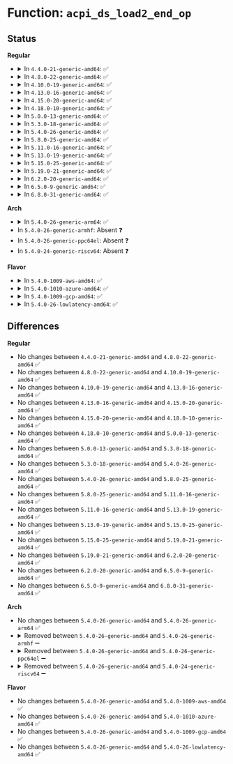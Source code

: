 # Function: <code>acpi_ds_load2_end_op</code>

## Status
<b>Regular</b>
<ul>
<li>
<details>
<summary>In <code>4.4.0-21-generic-amd64</code>: ✅</summary>

```c
acpi_status acpi_ds_load2_end_op(struct acpi_walk_state * walk_state)
```

```json
{
  "name": "acpi_ds_load2_end_op",
  "collision_type": "Unique Global",
  "inline_type": "No",
  "funcs": [
    {
      "addr": 18446744071583626148,
      "name": "acpi_ds_load2_end_op",
      "external": true,
      "loc": "drivers/acpi/acpica/dswload2.c:372",
      "file": "drivers/acpi/acpica/dswload2.c",
      "inline": "seen, unknown",
      "caller_inline": [],
      "caller_func": [
        "drivers/acpi/acpica/dswexec.c:acpi_ds_exec_end_op",
        "drivers/acpi/acpica/dswexec.c:acpi_ds_exec_end_op"
      ]
    }
  ],
  "symbols": [
    {
      "addr": 18446744071583626148,
      "name": "acpi_ds_load2_end_op",
      "section": ".text",
      "bind": "STB_GLOBAL",
      "size": 859
    }
  ]
}
```
</details>
</li>
<li>
<details>
<summary>In <code>4.8.0-22-generic-amd64</code>: ✅</summary>

```c
acpi_status acpi_ds_load2_end_op(struct acpi_walk_state * walk_state)
```

```json
{
  "name": "acpi_ds_load2_end_op",
  "collision_type": "Unique Global",
  "inline_type": "No",
  "funcs": [
    {
      "addr": 18446744071583949212,
      "name": "acpi_ds_load2_end_op",
      "external": true,
      "loc": "drivers/acpi/acpica/dswload2.c:372",
      "file": "drivers/acpi/acpica/dswload2.c",
      "inline": "seen, unknown",
      "caller_inline": [],
      "caller_func": [
        "drivers/acpi/acpica/dswexec.c:acpi_ds_exec_end_op",
        "drivers/acpi/acpica/dswexec.c:acpi_ds_exec_end_op"
      ]
    }
  ],
  "symbols": [
    {
      "addr": 18446744071583949212,
      "name": "acpi_ds_load2_end_op",
      "section": ".text",
      "bind": "STB_GLOBAL",
      "size": 868
    }
  ]
}
```
</details>
</li>
<li>
<details>
<summary>In <code>4.10.0-19-generic-amd64</code>: ✅</summary>

```c
acpi_status acpi_ds_load2_end_op(struct acpi_walk_state * walk_state)
```

```json
{
  "name": "acpi_ds_load2_end_op",
  "collision_type": "Unique Global",
  "inline_type": "No",
  "funcs": [
    {
      "addr": 18446744071584090772,
      "name": "acpi_ds_load2_end_op",
      "external": true,
      "loc": "drivers/acpi/acpica/dswload2.c:372",
      "file": "drivers/acpi/acpica/dswload2.c",
      "inline": "seen, unknown",
      "caller_inline": [],
      "caller_func": [
        "drivers/acpi/acpica/dswexec.c:acpi_ds_exec_end_op",
        "drivers/acpi/acpica/dswexec.c:acpi_ds_exec_end_op"
      ]
    }
  ],
  "symbols": [
    {
      "addr": 18446744071584090772,
      "name": "acpi_ds_load2_end_op",
      "section": ".text",
      "bind": "STB_GLOBAL",
      "size": 820
    }
  ]
}
```
</details>
</li>
<li>
<details>
<summary>In <code>4.13.0-16-generic-amd64</code>: ✅</summary>

```c
acpi_status acpi_ds_load2_end_op(struct acpi_walk_state * walk_state)
```

```json
{
  "name": "acpi_ds_load2_end_op",
  "collision_type": "Unique Global",
  "inline_type": "No",
  "funcs": [
    {
      "addr": 18446744071584157563,
      "name": "acpi_ds_load2_end_op",
      "external": true,
      "loc": "drivers/acpi/acpica/dswload2.c:388",
      "file": "drivers/acpi/acpica/dswload2.c",
      "inline": "seen, unknown",
      "caller_inline": [],
      "caller_func": [
        "drivers/acpi/acpica/dswexec.c:acpi_ds_exec_end_op",
        "drivers/acpi/acpica/dswexec.c:acpi_ds_exec_end_op"
      ]
    }
  ],
  "symbols": [
    {
      "addr": 18446744071584157563,
      "name": "acpi_ds_load2_end_op",
      "section": ".text",
      "bind": "STB_GLOBAL",
      "size": 811
    }
  ]
}
```
</details>
</li>
<li>
<details>
<summary>In <code>4.15.0-20-generic-amd64</code>: ✅</summary>

```c
acpi_status acpi_ds_load2_end_op(struct acpi_walk_state * walk_state)
```

```json
{
  "name": "acpi_ds_load2_end_op",
  "collision_type": "Unique Global",
  "inline_type": "No",
  "funcs": [
    {
      "addr": 18446744071584448204,
      "name": "acpi_ds_load2_end_op",
      "external": true,
      "loc": "drivers/acpi/acpica/dswload2.c:388",
      "file": "drivers/acpi/acpica/dswload2.c",
      "inline": "seen, unknown",
      "caller_inline": [],
      "caller_func": [
        "drivers/acpi/acpica/dswexec.c:acpi_ds_exec_end_op",
        "drivers/acpi/acpica/dswexec.c:acpi_ds_exec_end_op"
      ]
    }
  ],
  "symbols": [
    {
      "addr": 18446744071584448204,
      "name": "acpi_ds_load2_end_op",
      "section": ".text",
      "bind": "STB_GLOBAL",
      "size": 1455
    }
  ]
}
```
</details>
</li>
<li>
<details>
<summary>In <code>4.18.0-10-generic-amd64</code>: ✅</summary>

```c
acpi_status acpi_ds_load2_end_op(struct acpi_walk_state * walk_state)
```

```json
{
  "name": "acpi_ds_load2_end_op",
  "collision_type": "Unique Global",
  "inline_type": "No",
  "funcs": [
    {
      "addr": 18446744071584672224,
      "name": "acpi_ds_load2_end_op",
      "external": true,
      "loc": "drivers/acpi/acpica/dswload2.c:358",
      "file": "drivers/acpi/acpica/dswload2.c",
      "inline": "seen, unknown",
      "caller_inline": [],
      "caller_func": [
        "drivers/acpi/acpica/dswexec.c:acpi_ds_exec_end_op",
        "drivers/acpi/acpica/dswexec.c:acpi_ds_exec_end_op"
      ]
    }
  ],
  "symbols": [
    {
      "addr": 18446744071584672224,
      "name": "acpi_ds_load2_end_op",
      "section": ".text",
      "bind": "STB_GLOBAL",
      "size": 1457
    }
  ]
}
```
</details>
</li>
<li>
<details>
<summary>In <code>5.0.0-13-generic-amd64</code>: ✅</summary>

```c
acpi_status acpi_ds_load2_end_op(struct acpi_walk_state * walk_state)
```

```json
{
  "name": "acpi_ds_load2_end_op",
  "collision_type": "Unique Global",
  "inline_type": "No",
  "funcs": [
    {
      "addr": 18446744071584772182,
      "name": "acpi_ds_load2_end_op",
      "external": true,
      "loc": "drivers/acpi/acpica/dswload2.c:366",
      "file": "drivers/acpi/acpica/dswload2.c",
      "inline": "seen, unknown",
      "caller_inline": [],
      "caller_func": [
        "drivers/acpi/acpica/dswexec.c:acpi_ds_exec_end_op",
        "drivers/acpi/acpica/dswexec.c:acpi_ds_exec_end_op"
      ]
    }
  ],
  "symbols": [
    {
      "addr": 18446744071584772182,
      "name": "acpi_ds_load2_end_op",
      "section": ".text",
      "bind": "STB_GLOBAL",
      "size": 1469
    }
  ]
}
```
</details>
</li>
<li>
<details>
<summary>In <code>5.3.0-18-generic-amd64</code>: ✅</summary>

```c
acpi_status acpi_ds_load2_end_op(struct acpi_walk_state * walk_state)
```

```json
{
  "name": "acpi_ds_load2_end_op",
  "collision_type": "Unique Global",
  "inline_type": "No",
  "funcs": [
    {
      "addr": 18446744071584974766,
      "name": "acpi_ds_load2_end_op",
      "external": true,
      "loc": "drivers/acpi/acpica/dswload2.c:366",
      "file": "drivers/acpi/acpica/dswload2.c",
      "inline": "seen, unknown",
      "caller_inline": [],
      "caller_func": [
        "drivers/acpi/acpica/dswexec.c:acpi_ds_exec_end_op",
        "drivers/acpi/acpica/dswexec.c:acpi_ds_exec_end_op"
      ]
    }
  ],
  "symbols": [
    {
      "addr": 18446744071584974766,
      "name": "acpi_ds_load2_end_op",
      "section": ".text",
      "bind": "STB_GLOBAL",
      "size": 1461
    }
  ]
}
```
</details>
</li>
<li>
<details>
<summary>In <code>5.4.0-26-generic-amd64</code>: ✅</summary>

```c
acpi_status acpi_ds_load2_end_op(struct acpi_walk_state * walk_state)
```

```json
{
  "name": "acpi_ds_load2_end_op",
  "collision_type": "Unique Global",
  "inline_type": "No",
  "funcs": [
    {
      "addr": 18446744071585110630,
      "name": "acpi_ds_load2_end_op",
      "external": true,
      "loc": "drivers/acpi/acpica/dswload2.c:366",
      "file": "drivers/acpi/acpica/dswload2.c",
      "inline": "seen, unknown",
      "caller_inline": [],
      "caller_func": [
        "drivers/acpi/acpica/dswexec.c:acpi_ds_exec_end_op",
        "drivers/acpi/acpica/dswexec.c:acpi_ds_exec_end_op"
      ]
    }
  ],
  "symbols": [
    {
      "addr": 18446744071585110630,
      "name": "acpi_ds_load2_end_op",
      "section": ".text",
      "bind": "STB_GLOBAL",
      "size": 1461
    }
  ]
}
```
</details>
</li>
<li>
<details>
<summary>In <code>5.8.0-25-generic-amd64</code>: ✅</summary>

```c
acpi_status acpi_ds_load2_end_op(struct acpi_walk_state * walk_state)
```

```json
{
  "name": "acpi_ds_load2_end_op",
  "collision_type": "Unique Global",
  "inline_type": "No",
  "funcs": [
    {
      "addr": 18446744071585815384,
      "name": "acpi_ds_load2_end_op",
      "external": true,
      "loc": "drivers/acpi/acpica/dswload2.c:369",
      "file": "drivers/acpi/acpica/dswload2.c",
      "inline": "seen, unknown",
      "caller_inline": [],
      "caller_func": [
        "drivers/acpi/acpica/dswexec.c:acpi_ds_exec_end_op",
        "drivers/acpi/acpica/dswexec.c:acpi_ds_exec_end_op"
      ]
    }
  ],
  "symbols": [
    {
      "addr": 18446744071585815384,
      "name": "acpi_ds_load2_end_op",
      "section": ".text",
      "bind": "STB_GLOBAL",
      "size": 1503
    }
  ]
}
```
</details>
</li>
<li>
<details>
<summary>In <code>5.11.0-16-generic-amd64</code>: ✅</summary>

```c
acpi_status acpi_ds_load2_end_op(struct acpi_walk_state * walk_state)
```

```json
{
  "name": "acpi_ds_load2_end_op",
  "collision_type": "Unique Global",
  "inline_type": "No",
  "funcs": [
    {
      "addr": 18446744071585936206,
      "name": "acpi_ds_load2_end_op",
      "external": true,
      "loc": "drivers/acpi/acpica/dswload2.c:369",
      "file": "drivers/acpi/acpica/dswload2.c",
      "inline": "seen, unknown",
      "caller_inline": [],
      "caller_func": [
        "drivers/acpi/acpica/dswexec.c:acpi_ds_exec_end_op",
        "drivers/acpi/acpica/dswexec.c:acpi_ds_exec_end_op"
      ]
    }
  ],
  "symbols": [
    {
      "addr": 18446744071585936206,
      "name": "acpi_ds_load2_end_op",
      "section": ".text",
      "bind": "STB_GLOBAL",
      "size": 1503
    }
  ]
}
```
</details>
</li>
<li>
<details>
<summary>In <code>5.13.0-19-generic-amd64</code>: ✅</summary>

```c
acpi_status acpi_ds_load2_end_op(struct acpi_walk_state * walk_state)
```

```json
{
  "name": "acpi_ds_load2_end_op",
  "collision_type": "Unique Global",
  "inline_type": "No",
  "funcs": [
    {
      "addr": 18446744071585813470,
      "name": "acpi_ds_load2_end_op",
      "external": true,
      "loc": "drivers/acpi/acpica/dswload2.c:369",
      "file": "drivers/acpi/acpica/dswload2.c",
      "inline": "seen, unknown",
      "caller_inline": [],
      "caller_func": [
        "drivers/acpi/acpica/dswexec.c:acpi_ds_exec_end_op",
        "drivers/acpi/acpica/dswexec.c:acpi_ds_exec_end_op"
      ]
    }
  ],
  "symbols": [
    {
      "addr": 18446744071585813470,
      "name": "acpi_ds_load2_end_op",
      "section": ".text",
      "bind": "STB_GLOBAL",
      "size": 1506
    }
  ]
}
```
</details>
</li>
<li>
<details>
<summary>In <code>5.15.0-25-generic-amd64</code>: ✅</summary>

```c
acpi_status acpi_ds_load2_end_op(struct acpi_walk_state * walk_state)
```

```json
{
  "name": "acpi_ds_load2_end_op",
  "collision_type": "Unique Global",
  "inline_type": "No",
  "funcs": [
    {
      "addr": 18446744071586299366,
      "name": "acpi_ds_load2_end_op",
      "external": true,
      "loc": "drivers/acpi/acpica/dswload2.c:369",
      "file": "drivers/acpi/acpica/dswload2.c",
      "inline": "seen, unknown",
      "caller_inline": [],
      "caller_func": [
        "drivers/acpi/acpica/dswexec.c:acpi_ds_exec_end_op",
        "drivers/acpi/acpica/dswexec.c:acpi_ds_exec_end_op"
      ]
    }
  ],
  "symbols": [
    {
      "addr": 18446744071586299366,
      "name": "acpi_ds_load2_end_op",
      "section": ".text",
      "bind": "STB_GLOBAL",
      "size": 1559
    }
  ]
}
```
</details>
</li>
<li>
<details>
<summary>In <code>5.19.0-21-generic-amd64</code>: ✅</summary>

```c
acpi_status acpi_ds_load2_end_op(struct acpi_walk_state * walk_state)
```

```json
{
  "name": "acpi_ds_load2_end_op",
  "collision_type": "Unique Global",
  "inline_type": "No",
  "funcs": [
    {
      "addr": 18446744071587544341,
      "name": "acpi_ds_load2_end_op",
      "external": true,
      "loc": "drivers/acpi/acpica/dswload2.c:369",
      "file": "drivers/acpi/acpica/dswload2.c",
      "inline": "seen, unknown",
      "caller_inline": [],
      "caller_func": [
        "drivers/acpi/acpica/dswexec.c:acpi_ds_exec_end_op",
        "drivers/acpi/acpica/dswexec.c:acpi_ds_exec_end_op"
      ]
    }
  ],
  "symbols": [
    {
      "addr": 18446744071587544341,
      "name": "acpi_ds_load2_end_op",
      "section": ".text",
      "bind": "STB_GLOBAL",
      "size": 1614
    }
  ]
}
```
</details>
</li>
<li>
<details>
<summary>In <code>6.2.0-20-generic-amd64</code>: ✅</summary>

```c
acpi_status acpi_ds_load2_end_op(struct acpi_walk_state * walk_state)
```

```json
{
  "name": "acpi_ds_load2_end_op",
  "collision_type": "Unique Global",
  "inline_type": "No",
  "funcs": [
    {
      "addr": 18446744071588825248,
      "name": "acpi_ds_load2_end_op",
      "external": true,
      "loc": "drivers/acpi/acpica/dswload2.c:369",
      "file": "drivers/acpi/acpica/dswload2.c",
      "inline": "seen, unknown",
      "caller_inline": [],
      "caller_func": [
        "drivers/acpi/acpica/dswexec.c:acpi_ds_exec_end_op",
        "drivers/acpi/acpica/dswexec.c:acpi_ds_exec_end_op"
      ]
    }
  ],
  "symbols": [
    {
      "addr": 18446744071588825248,
      "name": "acpi_ds_load2_end_op",
      "section": ".text",
      "bind": "STB_GLOBAL",
      "size": 1923
    }
  ]
}
```
</details>
</li>
<li>
<details>
<summary>In <code>6.5.0-9-generic-amd64</code>: ✅</summary>

```c
acpi_status acpi_ds_load2_end_op(struct acpi_walk_state * walk_state)
```

```json
{
  "name": "acpi_ds_load2_end_op",
  "collision_type": "Unique Global",
  "inline_type": "No",
  "funcs": [
    {
      "addr": 18446744071589114608,
      "name": "acpi_ds_load2_end_op",
      "external": true,
      "loc": "drivers/acpi/acpica/dswload2.c:369",
      "file": "drivers/acpi/acpica/dswload2.c",
      "inline": "seen, unknown",
      "caller_inline": [],
      "caller_func": [
        "drivers/acpi/acpica/dswexec.c:acpi_ds_exec_end_op",
        "drivers/acpi/acpica/dswexec.c:acpi_ds_exec_end_op"
      ]
    }
  ],
  "symbols": [
    {
      "addr": 18446744071589114608,
      "name": "acpi_ds_load2_end_op",
      "section": ".text",
      "bind": "STB_GLOBAL",
      "size": 1911
    }
  ]
}
```
</details>
</li>
<li>
<details>
<summary>In <code>6.8.0-31-generic-amd64</code>: ✅</summary>

```c
acpi_status acpi_ds_load2_end_op(struct acpi_walk_state * walk_state)
```

```json
{
  "name": "acpi_ds_load2_end_op",
  "collision_type": "Unique Global",
  "inline_type": "No",
  "funcs": [
    {
      "addr": 18446744071589420352,
      "name": "acpi_ds_load2_end_op",
      "external": true,
      "loc": "drivers/acpi/acpica/dswload2.c:369",
      "file": "drivers/acpi/acpica/dswload2.c",
      "inline": "seen, unknown",
      "caller_inline": [],
      "caller_func": [
        "drivers/acpi/acpica/dswexec.c:acpi_ds_exec_end_op",
        "drivers/acpi/acpica/dswexec.c:acpi_ds_exec_end_op"
      ]
    }
  ],
  "symbols": [
    {
      "addr": 18446744071589420352,
      "name": "acpi_ds_load2_end_op",
      "section": ".text",
      "bind": "STB_GLOBAL",
      "size": 1911
    }
  ]
}
```
</details>
</li>
</ul>
<b>Arch</b>
<ul>
<li>
<details>
<summary>In <code>5.4.0-26-generic-arm64</code>: ✅</summary>

```c
acpi_status acpi_ds_load2_end_op(struct acpi_walk_state * walk_state)
```

```json
{
  "name": "acpi_ds_load2_end_op",
  "collision_type": "Unique Global",
  "inline_type": "No",
  "funcs": [
    {
      "addr": 18446603336497500284,
      "name": "acpi_ds_load2_end_op",
      "external": true,
      "loc": "drivers/acpi/acpica/dswload2.c:366",
      "file": "drivers/acpi/acpica/dswload2.c",
      "inline": "seen, unknown",
      "caller_inline": [],
      "caller_func": [
        "drivers/acpi/acpica/dswexec.c:acpi_ds_exec_end_op",
        "drivers/acpi/acpica/dswexec.c:acpi_ds_exec_end_op"
      ]
    }
  ],
  "symbols": [
    {
      "addr": 18446603336497500284,
      "name": "acpi_ds_load2_end_op",
      "section": ".text",
      "bind": "STB_GLOBAL",
      "size": 920
    }
  ]
}
```
</details>
</li>
<li>
In <code>5.4.0-26-generic-armhf</code>: Absent ❓
</li>
<li>
In <code>5.4.0-26-generic-ppc64el</code>: Absent ❓
</li>
<li>
In <code>5.4.0-24-generic-riscv64</code>: Absent ❓
</li>
</ul>
<b>Flavor</b>
<ul>
<li>
<details>
<summary>In <code>5.4.0-1009-aws-amd64</code>: ✅</summary>

```c
acpi_status acpi_ds_load2_end_op(struct acpi_walk_state * walk_state)
```

```json
{
  "name": "acpi_ds_load2_end_op",
  "collision_type": "Unique Global",
  "inline_type": "No",
  "funcs": [
    {
      "addr": 18446744071585024629,
      "name": "acpi_ds_load2_end_op",
      "external": true,
      "loc": "drivers/acpi/acpica/dswload2.c:366",
      "file": "drivers/acpi/acpica/dswload2.c",
      "inline": "seen, unknown",
      "caller_inline": [],
      "caller_func": [
        "drivers/acpi/acpica/dswexec.c:acpi_ds_exec_end_op",
        "drivers/acpi/acpica/dswexec.c:acpi_ds_exec_end_op"
      ]
    }
  ],
  "symbols": [
    {
      "addr": 18446744071585024629,
      "name": "acpi_ds_load2_end_op",
      "section": ".text",
      "bind": "STB_GLOBAL",
      "size": 839
    }
  ]
}
```
</details>
</li>
<li>
<details>
<summary>In <code>5.4.0-1010-azure-amd64</code>: ✅</summary>

```c
acpi_status acpi_ds_load2_end_op(struct acpi_walk_state * walk_state)
```

```json
{
  "name": "acpi_ds_load2_end_op",
  "collision_type": "Unique Global",
  "inline_type": "No",
  "funcs": [
    {
      "addr": 18446744071584940257,
      "name": "acpi_ds_load2_end_op",
      "external": true,
      "loc": "drivers/acpi/acpica/dswload2.c:366",
      "file": "drivers/acpi/acpica/dswload2.c",
      "inline": "seen, unknown",
      "caller_inline": [],
      "caller_func": [
        "drivers/acpi/acpica/dswexec.c:acpi_ds_exec_end_op",
        "drivers/acpi/acpica/dswexec.c:acpi_ds_exec_end_op"
      ]
    }
  ],
  "symbols": [
    {
      "addr": 18446744071584940257,
      "name": "acpi_ds_load2_end_op",
      "section": ".text",
      "bind": "STB_GLOBAL",
      "size": 839
    }
  ]
}
```
</details>
</li>
<li>
<details>
<summary>In <code>5.4.0-1009-gcp-amd64</code>: ✅</summary>

```c
acpi_status acpi_ds_load2_end_op(struct acpi_walk_state * walk_state)
```

```json
{
  "name": "acpi_ds_load2_end_op",
  "collision_type": "Unique Global",
  "inline_type": "No",
  "funcs": [
    {
      "addr": 18446744071585062214,
      "name": "acpi_ds_load2_end_op",
      "external": true,
      "loc": "drivers/acpi/acpica/dswload2.c:366",
      "file": "drivers/acpi/acpica/dswload2.c",
      "inline": "seen, unknown",
      "caller_inline": [],
      "caller_func": [
        "drivers/acpi/acpica/dswexec.c:acpi_ds_exec_end_op",
        "drivers/acpi/acpica/dswexec.c:acpi_ds_exec_end_op"
      ]
    }
  ],
  "symbols": [
    {
      "addr": 18446744071585062214,
      "name": "acpi_ds_load2_end_op",
      "section": ".text",
      "bind": "STB_GLOBAL",
      "size": 1461
    }
  ]
}
```
</details>
</li>
<li>
<details>
<summary>In <code>5.4.0-26-lowlatency-amd64</code>: ✅</summary>

```c
acpi_status acpi_ds_load2_end_op(struct acpi_walk_state * walk_state)
```

```json
{
  "name": "acpi_ds_load2_end_op",
  "collision_type": "Unique Global",
  "inline_type": "No",
  "funcs": [
    {
      "addr": 18446744071585168374,
      "name": "acpi_ds_load2_end_op",
      "external": true,
      "loc": "drivers/acpi/acpica/dswload2.c:366",
      "file": "drivers/acpi/acpica/dswload2.c",
      "inline": "seen, unknown",
      "caller_inline": [],
      "caller_func": [
        "drivers/acpi/acpica/dswexec.c:acpi_ds_exec_end_op",
        "drivers/acpi/acpica/dswexec.c:acpi_ds_exec_end_op"
      ]
    }
  ],
  "symbols": [
    {
      "addr": 18446744071585168374,
      "name": "acpi_ds_load2_end_op",
      "section": ".text",
      "bind": "STB_GLOBAL",
      "size": 1461
    }
  ]
}
```
</details>
</li>
</ul>

## Differences
<b>Regular</b>
<ul>
<li>
No changes between <code>4.4.0-21-generic-amd64</code> and <code>4.8.0-22-generic-amd64</code> ✅
</li>
<li>
No changes between <code>4.8.0-22-generic-amd64</code> and <code>4.10.0-19-generic-amd64</code> ✅
</li>
<li>
No changes between <code>4.10.0-19-generic-amd64</code> and <code>4.13.0-16-generic-amd64</code> ✅
</li>
<li>
No changes between <code>4.13.0-16-generic-amd64</code> and <code>4.15.0-20-generic-amd64</code> ✅
</li>
<li>
No changes between <code>4.15.0-20-generic-amd64</code> and <code>4.18.0-10-generic-amd64</code> ✅
</li>
<li>
No changes between <code>4.18.0-10-generic-amd64</code> and <code>5.0.0-13-generic-amd64</code> ✅
</li>
<li>
No changes between <code>5.0.0-13-generic-amd64</code> and <code>5.3.0-18-generic-amd64</code> ✅
</li>
<li>
No changes between <code>5.3.0-18-generic-amd64</code> and <code>5.4.0-26-generic-amd64</code> ✅
</li>
<li>
No changes between <code>5.4.0-26-generic-amd64</code> and <code>5.8.0-25-generic-amd64</code> ✅
</li>
<li>
No changes between <code>5.8.0-25-generic-amd64</code> and <code>5.11.0-16-generic-amd64</code> ✅
</li>
<li>
No changes between <code>5.11.0-16-generic-amd64</code> and <code>5.13.0-19-generic-amd64</code> ✅
</li>
<li>
No changes between <code>5.13.0-19-generic-amd64</code> and <code>5.15.0-25-generic-amd64</code> ✅
</li>
<li>
No changes between <code>5.15.0-25-generic-amd64</code> and <code>5.19.0-21-generic-amd64</code> ✅
</li>
<li>
No changes between <code>5.19.0-21-generic-amd64</code> and <code>6.2.0-20-generic-amd64</code> ✅
</li>
<li>
No changes between <code>6.2.0-20-generic-amd64</code> and <code>6.5.0-9-generic-amd64</code> ✅
</li>
<li>
No changes between <code>6.5.0-9-generic-amd64</code> and <code>6.8.0-31-generic-amd64</code> ✅
</li>
</ul>
<b>Arch</b>
<ul>
<li>
No changes between <code>5.4.0-26-generic-amd64</code> and <code>5.4.0-26-generic-arm64</code> ✅
</li>
<li>
<details>
<summary>Removed between <code>5.4.0-26-generic-amd64</code> and <code>5.4.0-26-generic-armhf</code> ➖</summary>

```c
acpi_status acpi_ds_load2_end_op(struct acpi_walk_state * walk_state)
```
</details>
</li>
<li>
<details>
<summary>Removed between <code>5.4.0-26-generic-amd64</code> and <code>5.4.0-26-generic-ppc64el</code> ➖</summary>

```c
acpi_status acpi_ds_load2_end_op(struct acpi_walk_state * walk_state)
```
</details>
</li>
<li>
<details>
<summary>Removed between <code>5.4.0-26-generic-amd64</code> and <code>5.4.0-24-generic-riscv64</code> ➖</summary>

```c
acpi_status acpi_ds_load2_end_op(struct acpi_walk_state * walk_state)
```
</details>
</li>
</ul>
<b>Flavor</b>
<ul>
<li>
No changes between <code>5.4.0-26-generic-amd64</code> and <code>5.4.0-1009-aws-amd64</code> ✅
</li>
<li>
No changes between <code>5.4.0-26-generic-amd64</code> and <code>5.4.0-1010-azure-amd64</code> ✅
</li>
<li>
No changes between <code>5.4.0-26-generic-amd64</code> and <code>5.4.0-1009-gcp-amd64</code> ✅
</li>
<li>
No changes between <code>5.4.0-26-generic-amd64</code> and <code>5.4.0-26-lowlatency-amd64</code> ✅
</li>
</ul>
